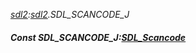 _[sdl2](../../modules/sdl2/sdl2-module.md):[sdl2](../../modules/sdl2/sdl2-module.md).SDL\_SCANCODE\_J_
##### Const SDL\_SCANCODE\_J:[SDL_Scancode](../../modules/sdl2/sdl2-sdl_scancode.md)
